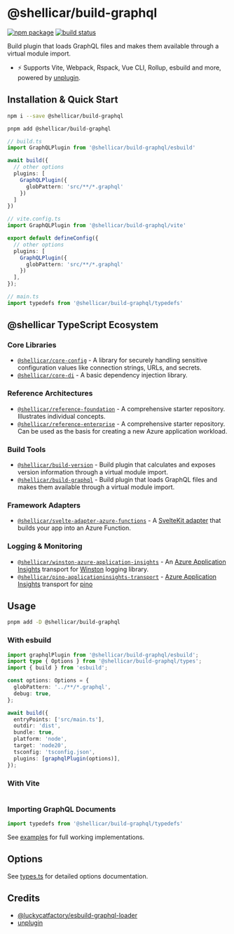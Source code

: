 # @shellicar/build-graphql

[![npm package](https://img.shields.io/npm/v/@shellicar/build-graphql.svg)](https://npmjs.com/package/@shellicar/build-graphql)
[![build status](https://github.com/shellicar/build-graphql/actions/workflows/node.js.yml/badge.svg)](https://github.com/shellicar/build-graphql/actions/workflows/node.js.yml)

Build plugin that loads GraphQL files and makes them available through a virtual module import.

- ⚡️ Supports Vite, Webpack, Rspack, Vue CLI, Rollup, esbuild and more, powered by [unplugin].

## Installation & Quick Start

```sh
npm i --save @shellicar/build-graphql
```

```sh
pnpm add @shellicar/build-graphql
```

```ts
// build.ts
import GraphQLPlugin from '@shellicar/build-graphql/esbuild'

await build({
  // other options
  plugins: [
    GraphQLPlugin({ 
      globPattern: 'src/**/*.graphql'
    })
  ]
})
```

```ts
// vite.config.ts
import GraphQLPlugin from '@shellicar/build-graphql/vite'

export default defineConfig({
  // other options
  plugins: [
    GraphQLPlugin({ 
      globPattern: 'src/**/*.graphql'
    })
  ],
});
```

```ts
// main.ts
import typedefs from '@shellicar/build-graphql/typedefs'
```

<!-- BEGIN_ECOSYSTEM -->

## @shellicar TypeScript Ecosystem

### Core Libraries

- [`@shellicar/core-config`](https://github.com/shellicar/core-config) - A library for securely handling sensitive configuration values like connection strings, URLs, and secrets.
- [`@shellicar/core-di`](https://github.com/shellicar/core-di) - A basic dependency injection library.

### Reference Architectures

- [`@shellicar/reference-foundation`](https://github.com/shellicar/reference-foundation) - A comprehensive starter repository. Illustrates individual concepts.
- [`@shellicar/reference-enterprise`](https://github.com/shellicar/reference-enterprise) - A comprehensive starter repository. Can be used as the basis for creating a new Azure application workload.

### Build Tools

- [`@shellicar/build-version`](https://github.com/shellicar/build-version) - Build plugin that calculates and exposes version information through a virtual module import.
- [`@shellicar/build-graphql`](https://github.com/shellicar/build-graphql) - Build plugin that loads GraphQL files and makes them available through a virtual module import.

### Framework Adapters

- [`@shellicar/svelte-adapter-azure-functions`](https://github.com/shellicar/svelte-adapter-azure-functions) - A [SvelteKit adapter](https://kit.svelte.dev/docs/adapters) that builds your app into an Azure Function.

### Logging & Monitoring

- [`@shellicar/winston-azure-application-insights`](https://github.com/shellicar/winston-azure-application-insights) - An [Azure Application Insights](https://azure.microsoft.com/en-us/services/application-insights/) transport for [Winston](https://github.com/winstonjs/winston) logging library.
- [`@shellicar/pino-applicationinsights-transport`](https://github.com/shellicar/pino-applicationinsights-transport) - [Azure Application Insights](https://azure.microsoft.com/en-us/services/application-insights) transport for [pino](https://github.com/pinojs/pino)

<!-- END_ECOSYSTEM -->

## Usage

```sh
pnpm add -D @shellicar/build-graphql
```

### With esbuild

```ts
import graphqlPlugin from '@shellicar/build-graphql/esbuild';
import type { Options } from '@shellicar/build-graphql/types';
import { build } from 'esbuild';

const options: Options = {
  globPattern: '../**/*.graphql',
  debug: true,
};

await build({
  entryPoints: ['src/main.ts'],
  outdir: 'dist',
  bundle: true,
  platform: 'node',
  target: 'node20',
  tsconfig: 'tsconfig.json',
  plugins: [graphqlPlugin(options)],
});
```

### With Vite

```ts

```

### Importing GraphQL Documents

```ts
import typedefs from '@shellicar/build-graphql/typedefs'
```

See [examples](./examples) for full working implementations.

## Options

See [types.ts](./packages/build-graphql/src/core/types.ts) for detailed options documentation.

## Credits

- [@luckycatfactory/esbuild-graphql-loader]
- [unplugin]

[@luckycatfactory/esbuild-graphql-loader]: https://github.com/luckycatfactory/esbuild-graphql-loader
[unplugin]: https://github.com/unjs/unplugin
